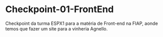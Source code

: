 # Checkpoint-01-FrontEnd
Checkpoint da turma ESPX1 para a matéria de Front-end na FIAP, aonde temos que fazer um site para a vinheria Agnello.
